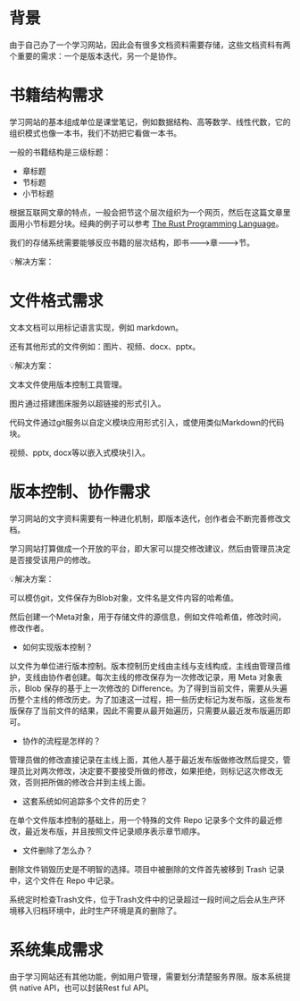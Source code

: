 # 背景

由于自己办了一个学习网站，因此会有很多文档资料需要存储，这些文档资料有两个重要的需求：一个是版本迭代，另一个是协作。



# 书籍结构需求

学习网站的基本组成单位是课堂笔记，例如数据结构、高等数学、线性代数，它的组织模式也像一本书，我们不妨把它看做一本书。

一般的书籍结构是三级标题：

- 章标题
- 节标题
- 小节标题

根据互联网文章的特点，一般会把节这个层次组织为一个网页，然后在这篇文章里面用小节标题分块。经典的例子可以参考 [The Rust Programming Language](https://doc.rust-lang.org/book/title-page.html#the-rust-programming-language)。

我们的存储系统需要能够反应书籍的层次结构，即书--->章--->节。

:bulb:解决方案：



# 文件格式需求

文本文档可以用标记语言实现，例如 markdown。

还有其他形式的文件例如：图片、视频、docx、pptx。



:bulb:解决方案：

文本文件使用版本控制工具管理。

图片通过搭建图床服务以超链接的形式引入。

代码文件通过git服务以自定义模块应用形式引入，或使用类似Markdown的代码块。

视频、pptx, docx等以嵌入式模块引入。



# 版本控制、协作需求

学习网站的文字资料需要有一种进化机制，即版本迭代，创作者会不断完善修改文档。

学习网站打算做成一个开放的平台，即大家可以提交修改建议，然后由管理员决定是否接受该用户的修改。



:bulb:解决方案：

可以模仿git，文件保存为Blob对象，文件名是文件内容的哈希值。

然后创建一个Meta对象，用于存储文件的源信息，例如文件哈希值，修改时间，修改作者。

- 如何实现版本控制？

以文件为单位进行版本控制。版本控制历史线由主线与支线构成，主线由管理员维护，支线由协作者创建。每次主线的修改保存为一次修改记录，用 Meta 对象表示，Blob 保存的基于上一次修改的 Difference。为了得到当前文件，需要从头遍历整个主线的修改历史。为了加速这一过程，把一些历史标记为发布版，这些发布版保存了当前文件的结果，因此不需要从最开始遍历，只需要从最近发布版遍历即可。

- 协作的流程是怎样的？

管理员做的修改直接记录在主线上面，其他人基于最近发布版做修改然后提交，管理员比对两次修改，决定要不要接受所做的修改，如果拒绝，则标记这次修改无效，否则把所做的修改合并到主线上面。

- 这套系统如何追踪多个文件的历史？

在单个文件版本控制的基础上，用一个特殊的文件 Repo 记录多个文件的最近修改，最近发布版，并且按照文件记录顺序表示章节顺序。

- 文件删除了怎么办？

删除文件销毁历史是不明智的选择。项目中被删除的文件首先被移到 Trash 记录中，这个文件在 Repo 中记录。

系统定时检查Trash文件，位于Trash文件中的记录超过一段时间之后会从生产环境移入归档环境中，此时生产环境是真的删除了。



# 系统集成需求

由于学习网站还有其他功能，例如用户管理，需要划分清楚服务界限。版本系统提供 native API，也可以封装Rest ful API。


